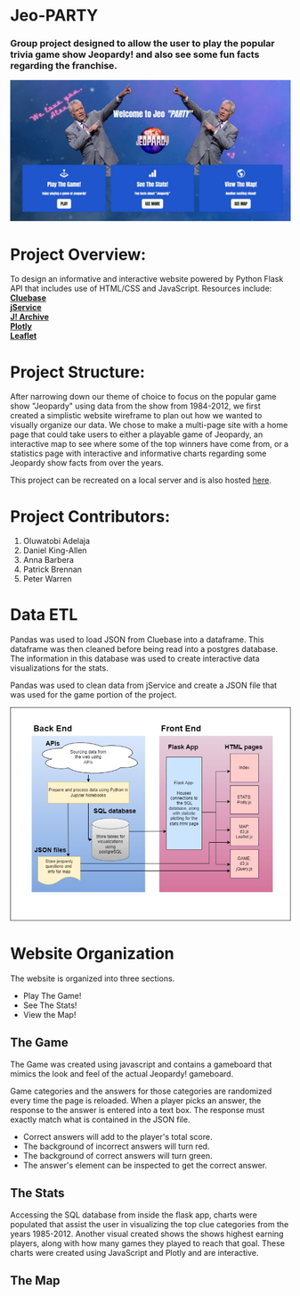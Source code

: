 # Jeo-PARTY
<h3>Group project designed to allow the user to <b> play the popular trivia game show Jeopardy!</b> and also <b> see some fun facts</b> regarding the franchise.</h3>

![home page visual w/Alex Trebek](static/media/Screenshot%202023-01-13%20141616.jpg)

# Project Overview:
To design an informative and interactive website powered by Python Flask API that includes use of HTML/CSS and JavaScript.  Resources include:
<b><br>
[Cluebase](https://cluebase.readthedocs.io/en/latest/)<br>
[jService](http://jservice.io/)<br>
[J! Archive](https://j-archive.com/)<br>
[Plotly](https://plotly.com/javascript/)<br>
[Leaflet](https://leafletjs.com/)<br>
</b>

# Project Structure:
After narrowing down our theme of choice to focus on the popular game show "Jeopardy" using data from the show from 1984-2012, we first created a simplistic website wireframe to plan out how we wanted to visually organize our data.  We chose to make a multi-page site with a home page that could take users to either a playable game of Jeopardy, an interactive map to see where some of the top winners have come from, or a statistics page with interactive and informative charts regarding some Jeopardy show facts from over the years.

This project can be recreated on a local server and is also hosted [here](#).

# Project Contributors:
1. Oluwatobi Adelaja
2. Daniel King-Allen
3. Anna Barbera
4. Patrick Brennan
5. Peter Warren

# Data ETL
Pandas was used to load JSON from Cluebase into a dataframe. This dataframe was then cleaned before being read into a postgres database. The information in this database was used to create interactive data visualizations for the stats.

Pandas was used to clean data from jService and create a JSON file that was used for the game portion of the project.

![data flowchart](static/media/full_stack_vis.jpg)

# Website Organization
The website is organized into three sections.
 - Play The Game!
 - See The Stats!
 - View the Map!

## The Game
The Game was created using javascript and contains a gameboard that mimics the look and feel of the actual Jeopardy! gameboard. 

Game categories and the answers for those categories are randomized every time the page is reloaded. When a player picks an answer, the response to the answer is entered into a text box. The response must exactly match what is contained in the JSON file. 

 - Correct answers will add to the player's total score.
 - The background of incorrect answers will turn red.
 - The background of correct answers will turn green.
 - The answer's element can be inspected to get the correct answer.

 ## The Stats
Accessing the SQL database from inside the flask app, charts were populated that assist the user in visualizing the top clue categories from the years 1985-2012.  Another visual created shows the shows highest earning players, along with how many games they played to reach that goal.  These charts were created using JavaScript and Plotly and are interactive.
 ## The Map
 
